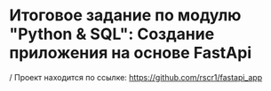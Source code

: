 # Итоговое задание по модулю "Python & SQL": Создание приложения на основе FastApi
/
Проект находится по ссылке: https://github.com/rscr1/fastapi_app
